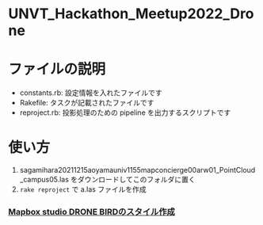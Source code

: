 # UNVT_Hackathon_Meetup2022_Drone

# ファイルの説明
- constants.rb: 設定情報を入れたファイルです
- Rakefile: タスクが記載されたファイルです
- reproject.rb: 投影処理のための pipeline を出力するスクリプトです

# 使い方
1. sagamihara20211215aoyamauniv1155mapconcierge00arw01_PointCloud_campus05.las をダウンロードしてこのフォルダに置く 
2. `rake reproject` で a.las ファイルを作成

### [Mapbox studio DRONE BIRDのスタイル作成](https://api.mapbox.com/styles/v1/ranmatsuyama/ckxfh7mx4gvlp15lug6ioeb41.html?title=copy&access_token=pk.eyJ1IjoicmFubWF0c3V5YW1hIiwiYSI6ImNreGRkenp0bjByZHoyb3B6azE0YW1lb3IifQ.iYGVmEEmfwIKoqnBDK1Bng&zoomwheel=true&fresh=true#5.58/36.816/138.17)
